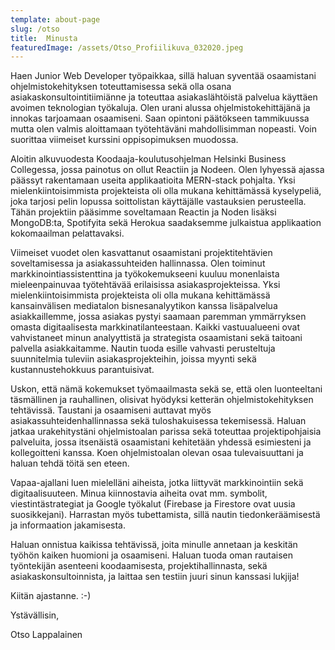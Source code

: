 ```yaml
---
template: about-page
slug: /otso
title:  Minusta
featuredImage: /assets/Otso_Profiilikuva_032020.jpeg
---
```


Haen Junior Web Developer työpaikkaa, sillä haluan syventää osaamistani ohjelmistokehityksen toteuttamisessa sekä olla osana asiakaskonsultointitiimiänne ja toteuttaa asiakaslähtöistä palvelua käyttäen avoimen teknologian työkaluja. Olen urani alussa ohjelmistokehittäjänä ja innokas tarjoamaan osaamiseni. Saan opintoni päätökseen tammikuussa mutta olen valmis aloittamaan työtehtäväni mahdollisimman nopeasti. Voin suorittaa viimeiset kurssini oppisopimuksen muodossa.

Aloitin alkuvuodesta Koodaaja-koulutusohjelman Helsinki Business Collegessa, jossa painotus on ollut Reactiin ja Nodeen. Olen lyhyessä ajassa päässyt rakentamaan useita applikaatioita MERN-stack pohjalta. Yksi mielenkiintoisimmista projekteista oli olla mukana kehittämässä kyselypeliä, joka tarjosi pelin lopussa soittolistan käyttäjälle vastauksien perusteella. Tähän projektiin pääsimme soveltamaan Reactin ja Noden lisäksi MongoDB:ta, Spotifyita sekä Herokua saadaksemme julkaistua applikaation kokomaailman pelattavaksi.

Viimeiset vuodet olen kasvattanut osaamistani projektitehtävien soveltamisessa ja asiakassuhteiden hallinnassa. Olen toiminut markkinointiassistenttina ja työkokemukseeni kuuluu monenlaista mieleenpainuvaa työtehtävää erilaisissa asiakasprojekteissa. Yksi mielenkiintoisimmista projekteista oli olla mukana kehittämässä kansainvälisen mediatalon bisnesanalyytikon kanssa lisäpalvelua asiakkaillemme, jossa asiakas pystyi saamaan paremman ymmärryksen omasta digitaalisesta markkinatilanteestaan. Kaikki vastuualueeni ovat vahvistaneet minun analyyttistä ja strategista osaamistani sekä taitoani palvella asiakkaitamme. Nautin tuoda esille vahvasti perusteltuja suunnitelmia tuleviin asiakasprojekteihin, joissa myynti sekä kustannustehokkuus parantuisivat.

Uskon, että nämä kokemukset työmaailmasta sekä se, että olen luonteeltani täsmällinen ja rauhallinen, olisivat hyödyksi ketterän ohjelmistokehityksen tehtävissä. Taustani ja osaamiseni auttavat myös asiakassuhteidenhallinnassa sekä tuloshakuisessa tekemisessä. Haluan jatkaa urakehitystäni ohjelmistoalan parissa sekä toteuttaa projektipohjaisia palveluita, jossa itsenäistä osaamistani kehitetään yhdessä esimiesteni ja kollegoitteni kanssa. Koen ohjelmistoalan olevan osaa tulevaisuuttani ja haluan tehdä töitä sen eteen.

Vapaa-ajallani luen mielelläni aiheista, jotka liittyvät markkinointiin sekä digitaalisuuteen. Minua kiinnostavia aiheita ovat mm. symbolit, viestintästrategiat ja Google työkalut (Firebase ja Firestore ovat uusia suosikkejani). Harrastan myös tubettamista, sillä nautin tiedonkeräämisestä ja informaation jakamisesta.  

Haluan onnistua kaikissa tehtävissä, joita minulle annetaan ja keskitän työhön kaiken huomioni ja osaamiseni. Haluan tuoda oman rautaisen työntekijän asenteeni koodaamisesta, projektihallinnasta, sekä asiakaskonsultoinnista, ja laittaa sen testiin juuri sinun kanssasi lukjija!

Kiitän ajastanne. :-)

Ystävällisin,

Otso Lappalainen
